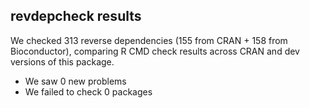 ## revdepcheck results

We checked 313 reverse dependencies (155 from CRAN + 158 from Bioconductor), comparing R CMD check results across CRAN and dev versions of this package.

 * We saw 0 new problems
 * We failed to check 0 packages

